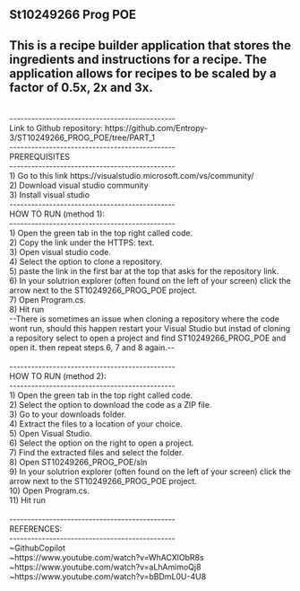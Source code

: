St10249266 Prog POE
<br/>
----------------------------------------------
This is a recipe builder application that stores the ingredients and instructions for a recipe.
The application allows for recipes to be scaled by a factor of 0.5x, 2x and 3x.
<br/>
----------------------------------------------
<br/>
----------------------------------------------
<br/>
Link to Github repository: https://github.com/Entropy-3/ST10249266_PROG_POE/tree/PART_1
<br/>
----------------------------------------------
<br/>
PREREQUISITES
<br/>
----------------------------------------------
<br/>
1) Go to this link https://visualstudio.microsoft.com/vs/community/ <br/>
2) Download visual studio community<br/>
3) Install visual studio<br/>
----------------------------------------------
<br/>
HOW TO RUN (method 1):
<br/>
----------------------------------------------
<br/>
1) Open the green tab in the top right called code.<br/>
2) Copy the link under the HTTPS: text.<br/>
3) Open visual studio code.<br/>
4) Select the option to clone a repository.<br/>
5) paste the link in the first bar at the top that asks for the repository link.<br/>
6) In your solutrion explorer (often found on the left of your screen) click the arrow next to the ST10249266_PROG_POE project.<br/>
7) Open Program.cs.<br/>
8) Hit run
<br/>
--There is sometimes an issue when cloning a repository where the code wont run, should this happen restart your Visual Studio but instad of cloning a repository select to open a project and find ST10249266_PROG_POE and open it.
then repeat steps 6, 7 and 8 again.--
<br/>
<br/>
----------------------------------------------
<br/>
HOW TO RUN (method 2):
<br/>
----------------------------------------------
<br/>
1) Open the green tab in the top right called code.<br/>
2) Select the option to download the code as a ZIP file. <br/>
3) Go to your downloads folder.<br/>
4) Extract the files to a location of your choice.<br/>
5) Open Visual Studio.<br/>
6) Select the option on the right to open a project.<br/>
7) Find the extracted files and select the folder.<br/>
8) Open ST10249266_PROG_POE/sln<br/>
9) In your solutrion explorer (often found on the left of your screen) click the arrow next to the ST10249266_PROG_POE project.<br/>
10) Open Program.cs.<br/>
11) Hit run

<br/>
<br/>
----------------------------------------------
<br/>
REFERENCES:
<br/>
----------------------------------------------
<br/>
~GithubCopilot<br/>
~https://www.youtube.com/watch?v=WhACXlObR8s<br/>
~https://www.youtube.com/watch?v=aLhAmimoQj8<br/>
~https://www.youtube.com/watch?v=bBDmL0U-4U8<br/>
